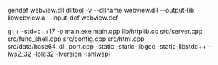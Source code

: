 gendef webview.dll
dlltool -v --dllname webview.dll --output-lib libwebview.a --input-def webview.def


g++ -std=c++17 -o main.exe main.cpp lib/httplib.cc src/server.cpp src/func_shell.cpp src/config.cpp src/html.cpp src/data/base64_dll_port.cpp -static -static-libgcc -static-libstdc++ -lws2_32 -lole32 -lversion -lshlwapi
